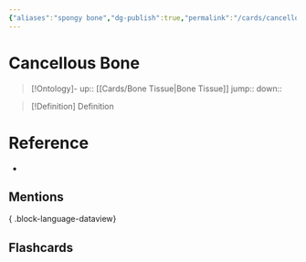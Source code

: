 ```yaml
---
{"aliases":"spongy bone","dg-publish":true,"permalink":"/cards/cancellous-bone/","dgPassFrontmatter":true}
---
```


# Cancellous Bone

> [!Ontology]-
> up:: [[Cards/Bone Tissue\|Bone Tissue]]
> jump::
> down:: 

> [!Definition] Definition

# Reference

- 

## Mentions


{ .block-language-dataview}

## Flashcards